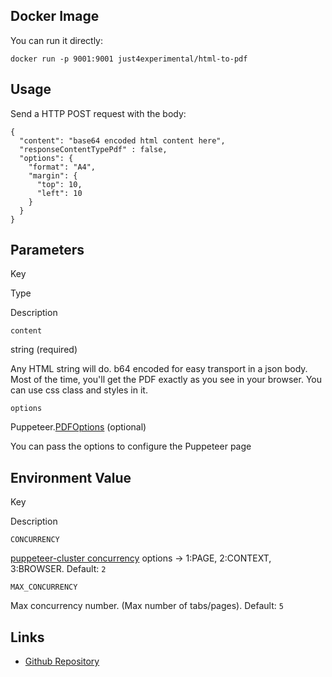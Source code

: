 Docker Image
------------

You can run it directly:

    docker run -p 9001:9001 just4experimental/html-to-pdf
    

Usage
-----

Send a HTTP POST request with the body:

    {
      "content": "base64 encoded html content here",
      "responseContentTypePdf" : false,
      "options": {
        "format": "A4",
        "margin": {
          "top": 10,
          "left": 10
        }
      }
    }
    

Parameters
----------

Key

Type

Description

`content`

string (required)

Any HTML string will do. b64 encoded for easy transport in a json body. Most of the time, you'll get the PDF exactly as you see in your browser. You can use css class and styles in it.

`options`

Puppeteer.[PDFOptions](https://pptr.dev/api/puppeteer.pdfoptions) (optional)

You can pass the options to configure the Puppeteer page

Environment Value
-----------------

Key

Description

`CONCURRENCY`

[puppeteer-cluster concurrency](https://www.npmjs.com/package/puppeteer-cluster#concurrency-implementations) options -> 1:PAGE, 2:CONTEXT, 3:BROWSER. Default: `2`

`MAX_CONCURRENCY`

Max concurrency number. (Max number of tabs/pages). Default: `5`

Links
-----

*   [Github Repository](https://github.com/fluidnotions/html-to-pdf)